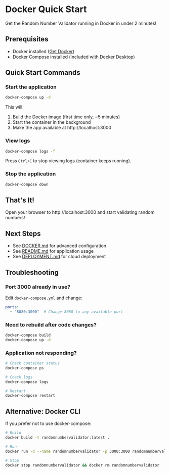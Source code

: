 # Docker Quick Start

Get the Random Number Validator running in Docker in under 2 minutes!

## Prerequisites

- Docker installed ([Get Docker](https://docs.docker.com/get-docker/))
- Docker Compose installed (included with Docker Desktop)

## Quick Start Commands

### Start the application

```bash
docker-compose up -d
```

This will:
1. Build the Docker image (first time only, ~5 minutes)
2. Start the container in the background
3. Make the app available at http://localhost:3000

### View logs

```bash
docker-compose logs -f
```

Press `Ctrl+C` to stop viewing logs (container keeps running).

### Stop the application

```bash
docker-compose down
```

## That's It!

Open your browser to http://localhost:3000 and start validating random numbers!

## Next Steps

- See [DOCKER.md](DOCKER.md) for advanced configuration
- See [README.md](README.md) for application usage
- See [DEPLOYMENT.md](DEPLOYMENT.md) for cloud deployment

## Troubleshooting

### Port 3000 already in use?

Edit `docker-compose.yml` and change:
```yaml
ports:
  - "8080:3000"  # Change 8080 to any available port
```

### Need to rebuild after code changes?

```bash
docker-compose build
docker-compose up -d
```

### Application not responding?

```bash
# Check container status
docker-compose ps

# Check logs
docker-compose logs

# Restart
docker-compose restart
```

## Alternative: Docker CLI

If you prefer not to use docker-compose:

```bash
# Build
docker build -t randomnumbervalidator:latest .

# Run
docker run -d --name randomnumbervalidator -p 3000:3000 randomnumbervalidator:latest

# Stop
docker stop randomnumbervalidator && docker rm randomnumbervalidator
```
